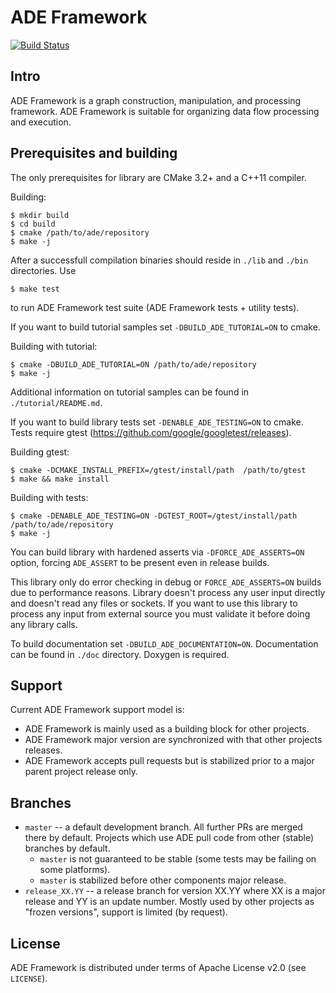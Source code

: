# ADE Framework

[![Build Status](https://travis-ci.org/opencv/ade.svg?branch=master)](https://travis-ci.org/opencv/ade)

## Intro

ADE Framework is a graph construction, manipulation, and processing
framework.  ADE Framework is suitable for organizing data flow
processing and execution.

## Prerequisites and building

The only prerequisites for library are CMake 3.2+ and a C++11
compiler.

Building:

    $ mkdir build
    $ cd build
    $ cmake /path/to/ade/repository
    $ make -j

After a successfull compilation binaries should reside in `./lib` and
`./bin` directories. Use

    $ make test

to run ADE Framework test suite (ADE Framework tests + utility tests).

If you want to build tutorial samples set `-DBUILD_ADE_TUTORIAL=ON` to
cmake.

Building with tutorial:

    $ cmake -DBUILD_ADE_TUTORIAL=ON /path/to/ade/repository
    $ make -j

Additional information on tutorial samples can be found in
`./tutorial/README.md`.

If you want to build library tests set `-DENABLE_ADE_TESTING=ON` to cmake.
Tests require gtest (https://github.com/google/googletest/releases).

Building gtest:

    $ cmake -DCMAKE_INSTALL_PREFIX=/gtest/install/path  /path/to/gtest
    $ make && make install

Building with tests:

    $ cmake -DENABLE_ADE_TESTING=ON -DGTEST_ROOT=/gtest/install/path /path/to/ade/repository
    $ make -j

You can build library with hardened asserts via
`-DFORCE_ADE_ASSERTS=ON` option, forcing `ADE_ASSERT` to be present
even in release builds.

This library only do error checking in debug or `FORCE_ADE_ASSERTS=ON`
builds due to performance reasons.  Library doesn't process any user
input directly and doesn't read any files or sockets.  If you want to
use this library to process any input from external source you must
validate it before doing any library calls.

To build documentation set `-DBUILD_ADE_DOCUMENTATION=ON`. Documentation
can be found in `./doc` directory. Doxygen is required.

## Support

Current ADE Framework support model is:
* ADE Framework is mainly used as a building block for other projects.
* ADE Framework major version are synchronized with that other
  projects releases.
* ADE Framework accepts pull requests but is stabilized prior to a
  major parent project release only.

## Branches

* `master` -- a default development branch. All further PRs are merged
  there by default. Projects which use ADE pull code from other
  (stable) branches by default.
  - `master` is not guaranteed to be stable (some tests may be failing
    on some platforms).
  - `master` is stabilized before other components major release.
* `release_XX.YY` -- a release branch for version XX.YY where XX is a
  major release and YY is an update number. Mostly used by other
  projects as "frozen versions", support is limited (by request).

## License

ADE Framework is distributed under terms of Apache License v2.0 (see
`LICENSE`).
